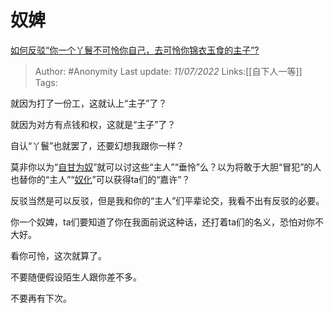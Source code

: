 # 奴婢
[如何反驳“你一个丫鬟不可怜你自己，去可怜你锦衣玉食的主子”?](https://www.zhihu.com/question/488407529/answer/2562009738)

> Author: #Anonymity 
> Last update: *11/07/2022* 
> Links:[[自下人一等]]
> Tags: 

就因为打了一份工，这就认上“主子”了？

就因为对方有点钱和权，这就是“主子”了？

自认“丫鬟”也就罢了，还要幻想我跟你一样？

莫非你以为“[自甘为奴](https://www.zhihu.com/search?q=%E8%87%AA%E7%94%98%E4%B8%BA%E5%A5%B4&search_source=Entity&hybrid_search_source=Entity&hybrid_search_extra=%7B%22sourceType%22%3A%22answer%22%2C%22sourceId%22%3A2562009738%7D)”就可以讨这些“主人”“垂怜”么？以为将敢于大胆“冒犯”的人也替你的“主人”“[奴化](https://www.zhihu.com/search?q=%E5%A5%B4%E5%8C%96&search_source=Entity&hybrid_search_source=Entity&hybrid_search_extra=%7B%22sourceType%22%3A%22answer%22%2C%22sourceId%22%3A2562009738%7D)”可以获得ta们的“嘉许”？

反驳当然是可以反驳，但是我和你的“主人”们平辈论交，我看不出有反驳的必要。

你一个奴婢，ta们要知道了你在我面前说这种话，还打着ta们的名义，恐怕对你不大好。

看你可怜，这次就算了。

不要随便假设陌生人跟你差不多。

不要再有下次。

  
